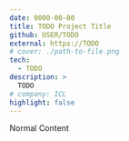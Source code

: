 ```yaml
---
date: 0000-00-00
title: TODO Project Title
github: USER/TODO
external: https://TODO
# cover: ./path-to-file.png
tech:
  - TODO
description: >
  TODO
# company: ICL
highlight: false
---
```


Normal Content
